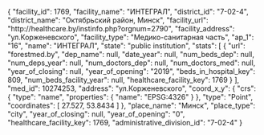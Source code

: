 {
    "facility_id": 1769,
    "facility_name": "ИНТЕГРАЛ",
    "district_id": "7-02-4",
    "district_name": "Октябрьский район, Минск",
    "facility_url": "http:\/\/healthcare.by\/instinfo.php?orgnum=2790",
    "facility_address": "ул.Корженевского",
    "facility_type": "Медико-санитарная часть",
    "ap_1": "16",
    "name": "ИНТЕГРАЛ",
    "state": "public institution",
    "stats": [
        {
            "url": "forestmed.by",
            "dep_name": null,
            "date_year": null,
            "num_beds_dep": null,
            "num_deps_year": null,
            "num_doctors_dep": null,
            "num_doctors_med": null,
            "year_of_closing": null,
            "year_of_opening": "2019",
            "beds_in_hospital_key": 809,
            "num_beds_facility_year": null,
            "healthcare_facility_key": 1769
        }
    ],
    "med_id": 10274253,
    "address": "ул.Корженевского",
    "coord_x_y": {
        "crs": {
            "type": "name",
            "properties": {
                "name": "EPSG:4326"
            }
        },
        "type": "Point",
        "coordinates": [
            27.527,
            53.8434
        ]
    },
    "place_name": "Минск",
    "place_type": "city",
    "year_of_closing": null,
    "year_of_opening": "0",
    "healthcare_facility_key": 1769,
    "administrative_division_id": "7-02-4"
}